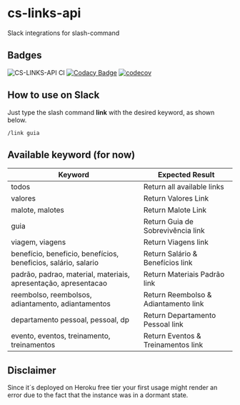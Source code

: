 # cs-links-api

Slack integrations for slash-command

## Badges
![CS-LINKS-API CI](https://github.com/concretesolutions/cs-links-api/workflows/CS-LINKS-API%20CI/badge.svg)
[![Codacy Badge](https://app.codacy.com/project/badge/Grade/6bc4338017a147f7b18f9d1f853981a5)](https://www.codacy.com/manual/concrete/cs-links-api?utm_source=github.com&amp;utm_medium=referral&amp;utm_content=concretesolutions/cs-links-api&amp;utm_campaign=Badge_Grade)
[![codecov](https://codecov.io/gh/concretesolutions/cs-links-api/branch/master/graph/badge.svg)](https://codecov.io/gh/concretesolutions/cs-links-api)

## How to use on Slack

Just type the slash command **link** with the desired keyword, as shown below.

`/link guia`

## Available keyword (for now)

| Keyword                                                         | Expected Result                      |
| --------------------------------------------------------------- | ------------------------------------ |
| todos                                                           | Return all available links           |
| valores                                                         | Return Valores Link                  |
| malote, malotes                                                 | Return Malote Link                   |
| guia                                                            | Return Guia de Sobrevivência link    |
| viagem, viagens                                                 | Return Viagens link                  |
| benefício, beneficio, benefícios, beneficios, salário, salario  | Return Salário & Benefícios link     |
| padrão, padrao, material, materiais, apresentação, apresentacao | Return Materiais Padrão link         |
| reembolso, reembolsos, adiantamento, adiantamentos              | Return Reembolso & Adiantamento link |
| departamento pessoal, pessoal, dp                               | Return Departamento Pessoal     link |
| evento, eventos, treinamento, treinamentos                      | Return Eventos & Treinamentos   link |

## **Disclaimer**

 Since it´s deployed on Heroku free tier your first usage might render an error due to the fact that the instance was in a dormant state.
